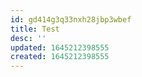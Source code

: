 ```yaml
---
id: gd414g3q33nxh28jbp3wbef
title: Test
desc: ''
updated: 1645212398555
created: 1645212398555
---
```


